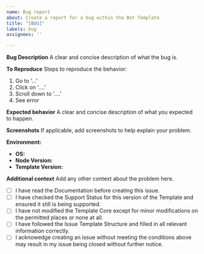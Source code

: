 ```yaml
---
name: Bug report
about: Create a report for a bug within the Bot Template
title: "[BUG]"
labels: bug
assignees: ''

---
```


**Bug Description**
A clear and concise description of what the bug is.

**To Reproduce**
Steps to reproduce the behavior:
1. Go to '...'
2. Click on '....'
3. Scroll down to '....'
4. See error

**Expected behavior**
A clear and concise description of what you expected to happen.

**Screenshots**
If applicable, add screenshots to help explain your problem.

**Environment:**
 - **OS:** <!--[e.g. Windows]-->
 - **Node Version:** <!--[e.g. v16.7.0]-->
 - **Template Version:** <!--[e.g. v1.0.0]-->

**Additional context**
Add any other context about the problem here.

- [ ] I have read the Documentation before creating this issue.
- [ ] I have checked the Support Status for this version of the Template and ensured it still is being supported.
- [ ] I have not modified the Template Core except for minor modifications on the permitted places or none at all.
- [ ] I have followed the Issue Template Structure and filled in all relevant information correctly.
- [ ] I acknowedge creating an issue without meeting the conditions above may result in my issue being closed without further notice.
